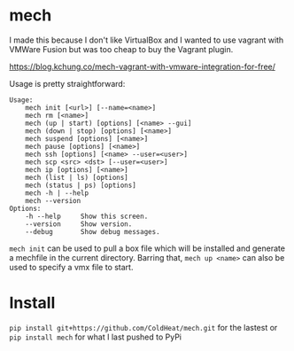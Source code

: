 # mech

I made this because I don't like VirtualBox and I wanted to use vagrant with VMWare Fusion but was too cheap to buy the Vagrant plugin.

https://blog.kchung.co/mech-vagrant-with-vmware-integration-for-free/

Usage is pretty straightforward:

```
Usage:
    mech init [<url>] [--name=<name>]
    mech rm [<name>]
    mech (up | start) [options] [<name> --gui]
    mech (down | stop) [options] [<name>]
    mech suspend [options] [<name>]
    mech pause [options] [<name>]
    mech ssh [options] [<name> --user=<user>]
    mech scp <src> <dst> [--user=<user>]
    mech ip [options] [<name>]
    mech (list | ls) [options]
    mech (status | ps) [options]
    mech -h | --help
    mech --version
Options:
    -h --help     Show this screen.
    --version     Show version.
    --debug       Show debug messages.
```

`mech init` can be used to pull a box file which will be installed and generate a mechfile in the current directory. Barring that, `mech up <name>` can also be used to specify a vmx file to start. 

# Install

`pip install git+https://github.com/ColdHeat/mech.git` for the lastest or `pip install mech` for what I last pushed to PyPi
